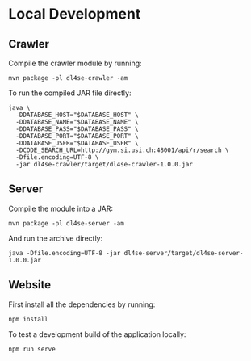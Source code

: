 
# Local Development

## Crawler

Compile the crawler module by running:

```shell
mvn package -pl dl4se-crawler -am
```

To run the compiled JAR file directly:

```shell
java \
  -DDATABASE_HOST="$DATABASE_HOST" \
  -DDATABASE_NAME="$DATABASE_NAME" \
  -DDATABASE_PASS="$DATABASE_PASS" \
  -DDATABASE_PORT="$DATABASE_PORT" \
  -DDATABASE_USER="$DATABASE_USER" \
  -DCODE_SEARCH_URL=http://gym.si.usi.ch:48001/api/r/search \
  -Dfile.encoding=UTF-8 \
  -jar dl4se-crawler/target/dl4se-crawler-1.0.0.jar
```

## Server

Compile the module into a JAR:

```shell
mvn package -pl dl4se-server -am
```

And run the archive directly:

```shell
java -Dfile.encoding=UTF-8 -jar dl4se-server/target/dl4se-server-1.0.0.jar
```

## Website

First install all the dependencies by running:

```shell
npm install
```

To test a development build of the application locally:

```shell
npm run serve
```